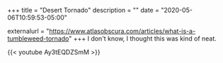 +++
title = "Desert Tornado"
description = ""
date = "2020-05-06T10:59:53-05:00"

externalurl = "https://www.atlasobscura.com/articles/what-is-a-tumbleweed-tornado"
+++
I don't know, I thought this was kind of neat.

{{< youtube Ay3tEQDZSmM >}}